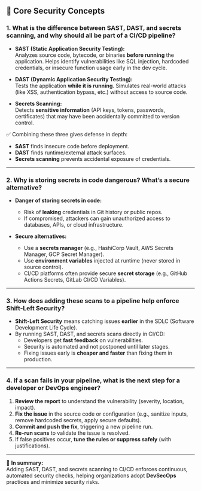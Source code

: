 ## 🔐 Core Security Concepts

### 1. What is the difference between SAST, DAST, and secrets scanning, and why should all be part of a CI/CD pipeline?

- **SAST (Static Application Security Testing):**  
  Analyzes source code, bytecode, or binaries **before running** the application. Helps identify vulnerabilities like SQL injection, hardcoded credentials, or insecure function usage early in the dev cycle.

- **DAST (Dynamic Application Security Testing):**  
  Tests the application **while it is running**. Simulates real-world attacks (like XSS, authentication bypass, etc.) without access to source code.

- **Secrets Scanning:**  
  Detects **sensitive information** (API keys, tokens, passwords, certificates) that may have been accidentally committed to version control.

✅ Combining these three gives defense in depth:
- **SAST** finds insecure code before deployment.  
- **DAST** finds runtime/external attack surfaces.  
- **Secrets scanning** prevents accidental exposure of credentials.

---

### 2. Why is storing secrets in code dangerous? What’s a secure alternative?

- **Danger of storing secrets in code:**  
  - Risk of **leaking** credentials in Git history or public repos.  
  - If compromised, attackers can gain unauthorized access to databases, APIs, or cloud infrastructure.  

- **Secure alternatives:**  
  - Use a **secrets manager** (e.g., HashiCorp Vault, AWS Secrets Manager, GCP Secret Manager).  
  - Use **environment variables** injected at runtime (never stored in source control).  
  - CI/CD platforms often provide secure **secret storage** (e.g., GitHub Actions Secrets, GitLab CI/CD Variables).  

---

### 3. How does adding these scans to a pipeline help enforce Shift-Left Security?

- **Shift-Left Security** means catching issues **earlier** in the SDLC (Software Development Life Cycle).  
- By running SAST, DAST, and secrets scans directly in CI/CD:  
  - Developers get **fast feedback** on vulnerabilities.  
  - Security is automated and not postponed until later stages.  
  - Fixing issues early is **cheaper and faster** than fixing them in production.  

---

### 4. If a scan fails in your pipeline, what is the next step for a developer or DevOps engineer?

1. **Review the report** to understand the vulnerability (severity, location, impact).  
2. **Fix the issue** in the source code or configuration (e.g., sanitize inputs, remove hardcoded secrets, apply secure defaults).  
3. **Commit and push the fix**, triggering a new pipeline run.  
4. **Re-run scans** to validate the issue is resolved.  
5. If false positives occur, **tune the rules or suppress safely** (with justifications).  

---

🚀 **In summary:**  
Adding SAST, DAST, and secrets scanning to CI/CD enforces continuous, automated security checks, helping organizations adopt **DevSecOps** practices and minimize security risks.
